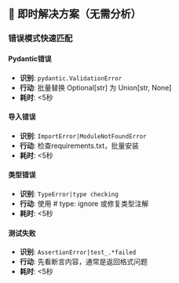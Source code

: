 
## 🎯 即时解决方案（无需分析）

### 错误模式快速匹配

#### Pydantic错误
- **识别**: `pydantic.ValidationError`
- **行动**: 批量替换 Optional[str] 为 Union[str, None]
- **耗时**: <5秒

#### 导入错误
- **识别**: `ImportError|ModuleNotFoundError`
- **行动**: 检查requirements.txt，批量安装
- **耗时**: <5秒

#### 类型错误
- **识别**: `TypeError|type checking`
- **行动**: 使用 # type: ignore 或修复类型注解
- **耗时**: <5秒

#### 测试失败
- **识别**: `AssertionError|test_.*failed`
- **行动**: 先看断言内容，通常是返回格式问题
- **耗时**: <5秒

